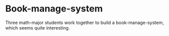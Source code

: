 # Book-manage-system
Three math-major students  work together to build a book-manage-system, which seems quite interesting.
